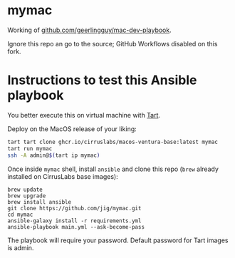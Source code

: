 # mymac

Working of [github.com/geerlingguy/mac-dev-playbook](https://github.com/geerlingguy/mac-dev-playbook).

Ignore this repo an go to the source; GitHub Workflows disabled on this fork.

# Instructions to test this Ansible playbook

You better execute this on virtual machine with [Tart](https://tart.run).

Deploy on the MacOS release of your liking:

```bash
tart tart clone ghcr.io/cirruslabs/macos-ventura-base:latest mymac
tart run mymac
ssh -A admin@$(tart ip mymac)
```

Once inside `mymac` shell, install `ansible` and clone this repo (`brew` already installed on CirrusLabs base images):

```
brew update
brew upgrade
brew install ansible
git clone https://github.com/jig/mymac.git
cd mymac
ansible-galaxy install -r requirements.yml
ansible-playbook main.yml --ask-become-pass
```

The playbook will require your password. Default password for Tart images is admin.
